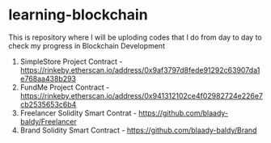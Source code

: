 # learning-blockchain

This is repository where I will be uploding codes that I do from day to day to check my progress in Blockchain Development

1. SimpleStore Project Contract - https://rinkeby.etherscan.io/address/0x9af3797d8fede91292c63907da1e768aa438b293
2. FundMe Project Contract - https://rinkeby.etherscan.io/address/0x941312102ce4f02982724e226e7cb2535653c6b4
3. Freelancer Solidity Smart Contrat - https://github.com/blaady-baldy/Freelancer
4. Brand Solidity Smart Contract - https://github.com/blaady-baldy/Brand
